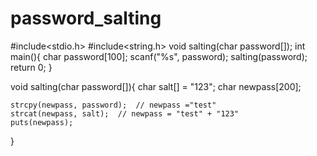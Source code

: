 # password_salting
#include<stdio.h>
#include<string.h>
void salting(char password[]);
int main(){
    char password[100];
    scanf("%s", password);
    salting(password);
    return 0;
}

void salting(char password[]){
    char salt[] = "123";
    char newpass[200];

    strcpy(newpass, password);  // newpass ="test"
    strcat(newpass, salt);  // newpass = "test" + "123"
    puts(newpass);
}
